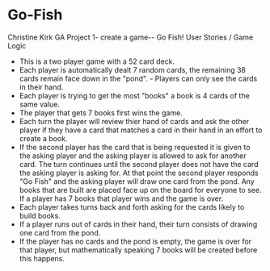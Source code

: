 # Go-Fish
Christine Kirk GA Project 1- create a game-- Go Fish! 
User Stories / Game Logic 

- This is a two player game with a 52 card deck. 
- Each player is automatically dealt 7 random cards, the remaining 38 cards remain face down in the "pond". - Players can only see the cards in their hand.
- Each player is trying to get the most "books" a book is 4 cards of the same value. 
- The player that gets 7 books first wins the game. 
- Each turn the player will review thier hand of cards and ask the other player if they have a card that matches a card in their hand in an effort to create a book. 
- If the second player has the card that is being requested it is given to the asking player and the asking player is allowed to ask for another card. The turn continues until the second player does not have the card the asking player is asking for. At that point the second player responds "Go Fish" and the asking player will draw one card from the pond. Any books that are built are placed face up on the board for everyone to see. If a player has 7 books that player wins and the game is over. 
- Each player takes turns back and forth asking for the cards likely to build books. 
- If a player runs out of cards in their hand, their turn consists of drawing one card from the pond. 
- If the player has no cards and the pond is empty, the game is over for that player, but mathematically speaking 7 books will be created before this happens. 

